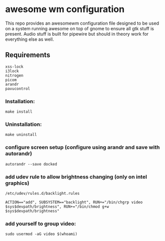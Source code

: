 # awesome wm configuration
This repo provides an awesomewm configuration file designed to be used on a system running awesome on top of gnome to ensure all gtk stuff is present. Audio stuff is built for pipewire but should in theory work for everything else as well.
## Requirements
```
xss-lock
i3lock
nitrogen
picom
arandr
pavucontrol
```
### Installation:
```
make install
```
### Uninstallation:
```
make uninstall
```


### configure screen setup (configure using arandr and save with autorandr)
```
autorandr --save docked
```

### add udev rule to allow brightness changing (only on intel graphics)
`/etc/udev/rules.d/backlight.rules`
```
ACTION=="add", SUBSYSTEM=="backlight", RUN+="/bin/chgrp video $sys$devpath/brightness", RUN+="/bin/chmod g+w $sys$devpath/brightness"
```
###  add yourself to group video:
```
sudo usermod -aG video $(whoami)
```